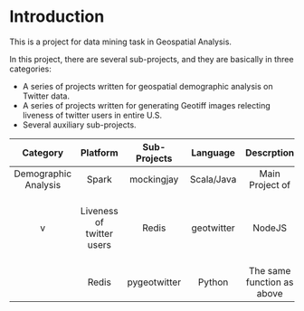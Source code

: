 # Introduction

This is a project for data mining task in Geospatial Analysis. 

In this project, there are several sub-projects, and they are basically in three 
categories:

* A series of projects written for geospatial demographic analysis on Twitter data.
* A series of projects written for generating Geotiff images relecting liveness of twitter users in entire U.S.
* Several auxiliary sub-projects.

|        Category             |Platform|    Sub-Projects  |    Language    |                    Descrption                             |   Output   |
|:---------------------------:|:------:|:----------------:|:--------------:|:---------------------------------------------------------:|:----------:|
|   Demographic Analysis      | Spark  |     mockingjay   |   Scala/Java   |  Main Project of                                          |     CSV    |
|v|Liveness of twitter users  | Redis  |     geotwitter   |   NodeJS       |  Generating geotiff image on liveness of twitter user     |   Geotiff  |
|                             | Redis  |    pygeotwitter  |   Python       |  The same function as above                               |   Geotiff  |



